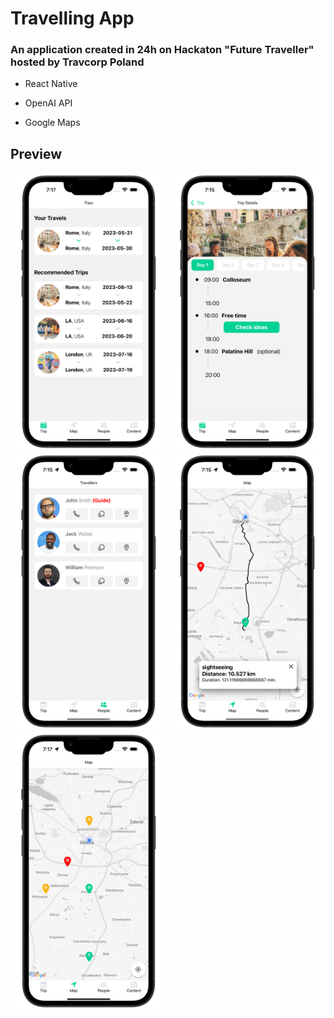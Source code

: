 # Travelling App

### An application created in 24h on Hackaton "Future Traveller" hosted by Travcorp Poland

- React Native

- OpenAI API

- Google Maps

## Preview
<div>
  <img src='https://github.com/lukasgola/cargo-pants/blob/main/cargo-pants/assets/131shots_so.png' width=250 />
  <img src='https://github.com/lukasgola/cargo-pants/blob/main/cargo-pants/assets/160shots_so.png' width=250 />
  <img src='https://github.com/lukasgola/cargo-pants/blob/main/cargo-pants/assets/270shots_so.png' width=250 />
  <img src='https://github.com/lukasgola/cargo-pants/blob/main/cargo-pants/assets/536shots_so.png' width=250 />
  <img src='https://github.com/lukasgola/cargo-pants/blob/main/cargo-pants/assets/663shots_so.png' width=250 />
</div>
